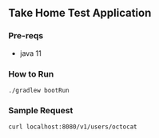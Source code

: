 ## Take Home Test Application
### Pre-reqs
* java 11

### How to Run
`./gradlew bootRun`

### Sample Request
```
curl localhost:8080/v1/users/octocat
```